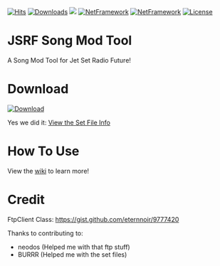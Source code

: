 [![Hits](https://hits.dwyl.com/chrisderwahre/JSRF_Song_Mod_Tool.svg)](http://hits.dwyl.com/chrisderwahre/JSRF_Song_Mod_Tool)
[![Downloads](https://img.shields.io/github/downloads/chrisderwahre/JSRF_Song_Mod_Tool/latest/total.svg?label=Downloads&maxAge=60)](https://github.com/chrisderwahre/JSRF_Song_Mod_Tool/releases)
[![](https://travis-ci.org/chrisderwahre/JSRF_Song_Mod_Tool.svg?branch=master)](https://github.com/chrisderwahre/JSRF_Song_Mod_Tool)
[![NetFramework](https://img.shields.io/badge/.Net%20Framework-4.5-green.svg)](https://www.microsoft.com/net/download/windows)
[![NetFramework](https://img.shields.io/badge/Language-C%23%207.0-orange.svg)](https://blogs.msdn.microsoft.com/dotnet/2016/08/24/whats-new-in-csharp-5-0/)
[![License](https://img.shields.io/badge/License-MIT-blue.svg)](https://github.com/chrisderwahre/JSRF_Song_Mod_Tool/blob/master/LICENSE)

# JSRF Song Mod Tool
A Song Mod Tool for Jet Set Radio Future! 

# Download
[![Download](https://img.shields.io/github/downloads/chrisderwahre/JSRF_Song_Mod_Tool/latest/total.svg?label=Download&maxAge=60)](https://github.com/chrisderwahre/JSRF_Song_Mod_Tool/releases)

Yes we did it: [View the Set File Info](https://pastebin.com/raw/spiE5xup)

# How To Use
View the [wiki](https://github.com/chrisderwahre/JSRF_Song_Mod_Tool/wiki) to learn more!
 
# Credit

FtpClient Class: https://gist.github.com/eternnoir/9777420 

Thanks to contributing to:
 - neodos (Helped me with that ftp stuff)
 - BURRR (Helped me with the set files)
